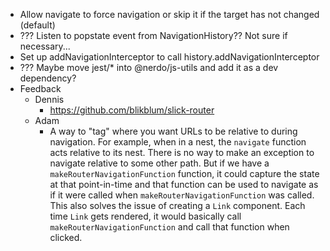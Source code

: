 * Allow navigate to force navigation or skip it if the target has not changed (default)
* ??? Listen to popstate event from NavigationHistory?? Not sure if necessary...
* Set up addNavigationInterceptor to call history.addNavigationInterceptor
* ??? Maybe move jest/* into @nerdo/js-utils and add it as a dev dependency?
* Feedback
  * Dennis
    * https://github.com/blikblum/slick-router
  * Adam
    * A way to "tag" where you want URLs to be relative to during navigation. For example, when in a nest, the `navigate` function acts relative to its nest. There is no way to make an exception to navigate relative to some other path. But if we have a `makeRouterNavigationFunction` function, it could capture the state at that point-in-time and that function can be used to navigate as if it were called when `makeRouterNavigationFunction` was called. This also solves the issue of creating a `Link` component. Each time `Link` gets rendered, it would basically call `makeRouterNavigationFunction` and call that function when clicked.
